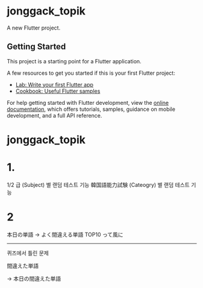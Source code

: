 # jonggack_topik

A new Flutter project.

## Getting Started

This project is a starting point for a Flutter application.

A few resources to get you started if this is your first Flutter project:

- [Lab: Write your first Flutter app](https://docs.flutter.dev/get-started/codelab)
- [Cookbook: Useful Flutter samples](https://docs.flutter.dev/cookbook)

For help getting started with Flutter development, view the
[online documentation](https://docs.flutter.dev/), which offers tutorials,
samples, guidance on mobile development, and a full API reference.

# jonggack_topik

# 1.

1/2 급 (Subject) 별 랜덤 테스트 기능
韓国語能力試験 (Cateogry) 별 랜덤 테스트 기능

# 2

本日の単語 → よく間違える単語 TOP10 って風に

---

퀴즈에서 틀린 문제

間違えた単語

→ 本日の間違えた単語
